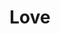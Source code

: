 ---
pid: mx55
title: Love
location_transcription: 
coordinates: "[-75.225341330503, 39.952780075446]"
zipcode: 
gen_neighborhood: 
neighborhood: 
outside_phl: 
age: '9'
age_range: 6-13
instagram: 
image_file_name: mx_55.jpg
proposal_transcription: Many hearts of all sizes. The letter //S// in block letter.
topic: Love
topic_summary: '0'
type: Other No Form
keywords_other: 
credit: Zanai
image_labels: 
twitter: 
facebook: 
permalink: "/monuments/mx55/"
layout: item-page
---